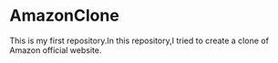 # AmazonClone
This is my first repository.In this repository,I tried to create a clone of Amazon official website.
